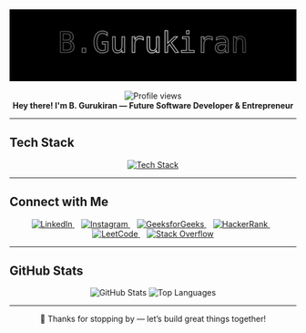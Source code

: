 <div align="center">
  <!-- Animated Name (header.svg) -->
  <img src="header.svg" alt="B. Gurukiran - animated name" />
</div>

<p align="center">
  <img src="https://komarev.com/ghpvc/?username=BGurukiran&style=flat&color=purple" alt="Profile views" /><br />
  <strong>Hey there! I'm B. Gurukiran — Future Software Developer & Entrepreneur</strong>
</p>

---

##  Tech Stack
<p align="center">
  <a href="https://skillicons.dev">
    <img src="https://skillicons.dev/icons?i=java,python,js,ts,react,nodejs,git,github,linux&perline=8" alt="Tech Stack" />
  </a>
</p>

---

##  Connect with Me
<p align="center">
  <a href="https://www.linkedin.com/in/YOUR_LINKEDIN_HANDLE">
    <img width="30" src="https://raw.githubusercontent.com/rahuldkjain/github-profile-readme-generator/master/src/images/icons/Social/linked-in-alt.svg" alt="LinkedIn" />
  </a>&nbsp;&nbsp;
  <a href="https://www.instagram.com/YOUR_INSTAGRAM_HANDLE">
    <img width="30" src="https://raw.githubusercontent.com/rahuldkjain/github-profile-readme-generator/master/src/images/icons/Social/instagram.svg" alt="Instagram" />
  </a>&nbsp;&nbsp;
  <a href="https://auth.geeksforgeeks.org/user/YOUR_GFG_USERNAME">
    <img width="30" src="https://raw.githubusercontent.com/rahuldkjain/github-profile-readme-generator/master/src/images/icons/Social/geeks-for-geeks.svg" alt="GeeksforGeeks" />
  </a>&nbsp;&nbsp;
  <a href="https://www.hackerrank.com/YOUR_HACKERRANK_HANDLE">
    <img width="30" src="https://raw.githubusercontent.com/rahuldkjain/github-profile-readme-generator/master/src/images/icons/Social/hackerrank.svg" alt="HackerRank" />
  </a>&nbsp;&nbsp;
  <a href="https://leetcode.com/YOUR_LEETCODE_HANDLE">
    <img width="30" src="https://raw.githubusercontent.com/rahuldkjain/github-profile-readme-generator/master/src/images/icons/Social/leet-code.svg" alt="LeetCode" />
  </a>&nbsp;&nbsp;
  <a href="https://stackoverflow.com/users/YOUR_STACKOVERFLOW_ID">
    <img width="30" src="https://raw.githubusercontent.com/rahuldkjain/github-profile-readme-generator/master/src/images/icons/Social/stackoverflow.svg" alt="Stack Overflow" />
  </a>
</p>

---

##  GitHub Stats
<p align="center">
  <img src="https://github-readme-stats.vercel.app/api?username=BGurukiran&show_icons=true&theme=tokyonight" alt="GitHub Stats" />
  <img src="https://github-readme-stats.vercel.app/api/top-langs/?username=BGurukiran&layout=compact&theme=tokyonight" alt="Top Languages" />
</p>

---

<p align="center">
  🤝 Thanks for stopping by — let’s build great things together!
</p>
